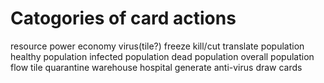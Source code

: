 # Catogories of card actions
resource
    power
    economy
virus(tile?)
    freeze
    kill/cut
    translate
population
    healthy population
    infected population
    dead population
    overall population
    flow
tile
    quarantine
    warehouse
    hospital
generate anti-virus
draw cards